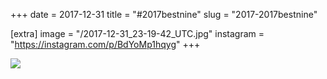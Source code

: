 +++
date = 2017-12-31
title = "#2017bestnine"
slug = "2017-2017bestnine"

[extra]
image = "/2017-12-31_23-19-42_UTC.jpg"
instagram = "https://instagram.com/p/BdYoMp1hqyg"
+++

<img src="/2017-12-31_23-19-42_UTC.jpg" />
